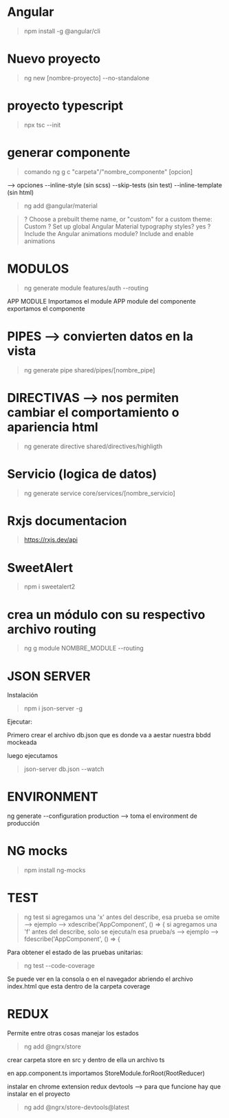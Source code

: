 # Angular 
> npm install -g @angular/cli                                                

# Nuevo proyecto
> ng new [nombre-proyecto] --no-standalone

# proyecto typescript
> npx tsc --init 

# generar componente 
> comando ng g c "carpeta"/"nombre_componente" [opcion]

--> opciones 
    --inline-style (sin scss)
    --skip-tests (sin test)
    --inline-template (sin html)


> ng add @angular/material

> ? Choose a prebuilt theme name, or "custom" for a custom theme: Custom
> ? Set up global Angular Material typography styles? yes
> ? Include the Angular animations module? Include and enable animations


# MODULOS
> ng generate module features/auth --routing

APP MODULE Importamos el  module 
APP module del componente exportamos el componente


# PIPES --> convierten datos en la vista
> ng  generate pipe shared/pipes/[nombre_pipe]

# DIRECTIVAS --> nos permiten cambiar el comportamiento o apariencia html
> ng generate directive shared/directives/highligth

# Servicio (logica de datos)
> ng generate service core/services/[nombre_servicio]

# Rxjs documentacion
> https://rxjs.dev/api

# SweetAlert

> npm i sweetalert2

# crea un módulo con su respectivo archivo routing

> ng g module NOMBRE_MODULE --routing


# JSON SERVER

Instalación 

> npm i json-server -g

Ejecutar:

Primero crear el archivo db.json que es donde va a aestar nuestra bbdd mockeada

luego ejecutamos 

> json-server db.json --watch

# ENVIRONMENT
ng generate --configuration production --> toma el environment de producción

# NG mocks 

> npm install ng-mocks

# TEST 

> ng test
si agregamos una 'x' antes del describe, esa prueba se omite --> ejemplo --> xdescribe('AppComponent', () => {
si agregamos una 'f' antes del describe, solo se ejecuta/n esa prueba/s --> ejemplo --> fdescribe('AppComponent', () => {

Para obtener el estado de las pruebas unitarias:
> ng test --code-coverage

Se puede ver  en la consola o en el navegador abriendo el archivo index.html que esta dentro de la carpeta coverage

# REDUX 
Permite entre otras cosas manejar los estados

> ng add @ngrx/store

crear carpeta store en src y dentro de ella un archivo ts

en app.component.ts importamos  StoreModule.forRoot(RootReducer)

instalar en chrome extension redux devtools --> para que funcione hay que instalar en el proyecto  

> ng add @ngrx/store-devtools@latest
